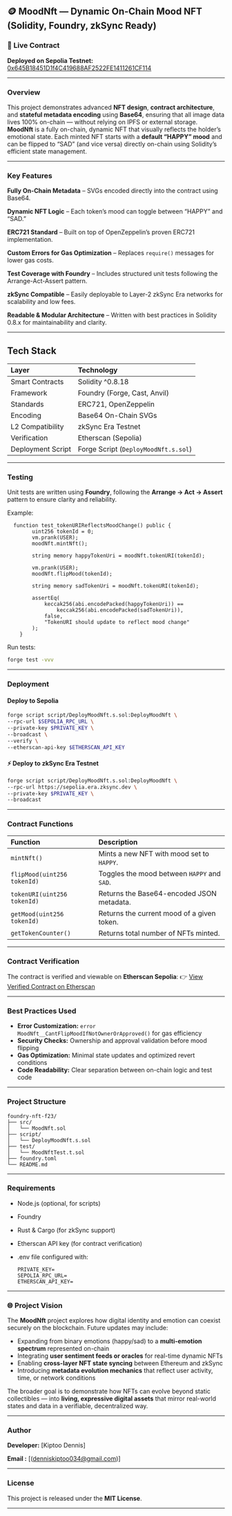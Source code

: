 
## 🪙 MoodNft — Dynamic On-Chain Mood NFT (Solidity, Foundry, zkSync Ready)

### 🔗 Live Contract

**Deployed on Sepolia Testnet:** [0x645B18451D1f4C419688AF2522FE1411261CF114](https://sepolia.etherscan.io/address/0x645B18451D1f4C419688AF2522FE1411261CF114)

---

###  Overview

This project demonstrates advanced **NFT design**, **contract architecture**, and **stateful metadata encoding** using **Base64**, ensuring that all image data lives 100% on-chain — without relying on IPFS or external storage.
**MoodNft** is a fully on-chain, dynamic NFT that visually reflects the holder’s emotional state.
Each minted NFT starts with a **default “HAPPY” mood** and can be flipped to “SAD” (and vice versa) directly on-chain using Solidity’s efficient state management.

---

###  Key Features

**Fully On-Chain Metadata** – SVGs encoded directly into the contract using Base64.

**Dynamic NFT Logic** – Each token’s mood can toggle between “HAPPY” and “SAD.”

**ERC721 Standard** – Built on top of OpenZeppelin’s proven ERC721 implementation.

**Custom Errors for Gas Optimization** – Replaces `require()` messages for lower gas costs.

**Test Coverage with Foundry** – Includes structured unit tests following the Arrange-Act-Assert pattern.

**zkSync Compatible** – Easily deployable to Layer-2 zkSync Era networks for scalability and low fees.

**Readable & Modular Architecture** – Written with best practices in Solidity 0.8.x for maintainability and clarity.

---

## Tech Stack

| Layer             | Technology                           |
| :---------------- | :----------------------------------- |
| Smart Contracts   | Solidity ^0.8.18                     |
| Framework         | Foundry (Forge, Cast, Anvil)         |
| Standards         | ERC721, OpenZeppelin                 |
| Encoding          | Base64 On-Chain SVGs                 |
| L2 Compatibility  | zkSync Era Testnet                   |
| Verification      | Etherscan (Sepolia)                  |
| Deployment Script | Forge Script (`DeployMoodNft.s.sol`) |

---

###  Testing

Unit tests are written using **Foundry**, following the **Arrange → Act → Assert** pattern to ensure clarity and reliability.

Example:

```solidity
  function test_tokenURIReflectsMoodChange() public {
        uint256 tokenId = 0;
        vm.prank(USER);
        moodNft.mintNft();

        string memory happyTokenUri = moodNft.tokenURI(tokenId);

        vm.prank(USER);
        moodNft.flipMood(tokenId);

        string memory sadTokenUri = moodNft.tokenURI(tokenId);

        assertEq(
            keccak256(abi.encodePacked(happyTokenUri)) ==
                keccak256(abi.encodePacked(sadTokenUri)),
            false,
            "TokenURI should update to reflect mood change"
        );
    }
```

Run tests:

```bash
forge test -vvv
```

---

###  Deployment

####  Deploy to Sepolia

```bash
forge script script/DeployMoodNft.s.sol:DeployMoodNft \
--rpc-url $SEPOLIA_RPC_URL \
--private-key $PRIVATE_KEY \
--broadcast \
--verify \
--etherscan-api-key $ETHERSCAN_API_KEY
```

#### ⚡ Deploy to zkSync Era Testnet

```bash
forge script script/DeployMoodNft.s.sol:DeployMoodNft \
--rpc-url https://sepolia.era.zksync.dev \
--private-key $PRIVATE_KEY \
--broadcast
```

---

###  Contract Functions

| Function                    | Description                                 |
| :-------------------------- | :------------------------------------------ |
| `mintNft()`                 | Mints a new NFT with mood set to `HAPPY`.   |
| `flipMood(uint256 tokenId)` | Toggles the mood between `HAPPY` and `SAD`. |
| `tokenURI(uint256 tokenId)` | Returns the Base64-encoded JSON metadata.   |
| `getMood(uint256 tokenId)`  | Returns the current mood of a given token.  |
| `getTokenCounter()`         | Returns total number of NFTs minted.        |

---

###  Contract Verification

The contract is verified and viewable on **Etherscan Sepolia**:
👉 [View Verified Contract on Etherscan](https://sepolia.etherscan.io/address/0x645B18451D1f4C419688AF2522FE1411261CF114)

---

###  Best Practices Used

* **Error Customization:** `error MoodNft__CantFlipMoodIfNotOwnerOrApproved()` for gas efficiency
* **Security Checks:** Ownership and approval validation before mood flipping
* **Gas Optimization:** Minimal state updates and optimized revert conditions
* **Code Readability:** Clear separation between on-chain logic and test code

---

###  Project Structure

```
foundry-nft-f23/
├── src/
│   └── MoodNft.sol
├── script/
│   └── DeployMoodNft.s.sol
├── test/
│   └── MoodNftTest.t.sol
├── foundry.toml
└── README.md
```

---

###  Requirements

* Node.js (optional, for scripts)
* Foundry
* Rust & Cargo (for zkSync support)
* Etherscan API key (for contract verification)
* .env file configured with:

  ```
  PRIVATE_KEY=
  SEPOLIA_RPC_URL=
  ETHERSCAN_API_KEY=
  ```

---

### 🌐 Project Vision

The **MoodNft** project explores how digital identity and emotion can coexist securely on the blockchain.
Future updates may include:

* Expanding from binary emotions (happy/sad) to a **multi-emotion spectrum** represented on-chain
* Integrating **user sentiment feeds or oracles** for real-time dynamic NFTs
* Enabling **cross-layer NFT state syncing** between Ethereum and zkSync
* Introducing **metadata evolution mechanics** that reflect user activity, time, or network conditions

The broader goal is to demonstrate how NFTs can evolve beyond static collectibles —
into **living, expressive digital assets** that mirror real-world states and data in a verifiable, decentralized way.

---

###  Author

**Developer:** [Kiptoo Dennis]


**Email :** [(denniskiptoo034@gmail.com)]

---

###  License

This project is released under the **MIT License**.

---


